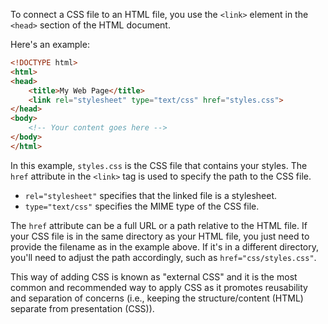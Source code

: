 To connect a CSS file to an HTML file, you use the `<link>` element in the `<head>` section of the HTML document. 

Here's an example:

```html
<!DOCTYPE html>
<html>
<head>
    <title>My Web Page</title>
    <link rel="stylesheet" type="text/css" href="styles.css">
</head>
<body>
    <!-- Your content goes here -->
</body>
</html>
```

In this example, `styles.css` is the CSS file that contains your styles. The `href` attribute in the `<link>` tag is used to specify the path to the CSS file.

- `rel="stylesheet"` specifies that the linked file is a stylesheet.
- `type="text/css"` specifies the MIME type of the CSS file.

The `href` attribute can be a full URL or a path relative to the HTML file. If your CSS file is in the same directory as your HTML file, you just need to provide the filename as in the example above. If it's in a different directory, you'll need to adjust the path accordingly, such as `href="css/styles.css"`.

This way of adding CSS is known as "external CSS" and it is the most common and recommended way to apply CSS as it promotes reusability and separation of concerns (i.e., keeping the structure/content (HTML) separate from presentation (CSS)).